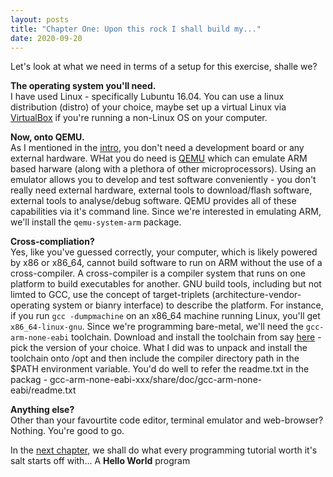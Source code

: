 ```yaml
---
layout: posts
title: "Chapter One: Upon this rock I shall build my..."
date: 2020-09-20
---
```


Let's look at what we need in terms of a setup for this exercise, shalle we?

**The operating system you'll need.**  
I have used Linux - specifically Lubuntu 16.04. You can use a linux distribution (distro) of your choice, maybe set up a virtual Linux via [VirtualBox](https://www.virtualbox.org/) if you're running a non-Linux OS on your computer.

**Now, onto QEMU.**  
As I mentioned in the [intro](https://varun-venkatesh.github.io/2020/09/19/bare-mtl-intro.html), you don't need a development board or any external hardware. WHat you do need is [QEMU](https://www.qemu.org/) which can emulate ARM based harware (along with a plethora of other microprocessors). Using an emulator allows you to develop and test software conveniently - you don't really need external hardware, external tools to download/flash software, external tools to analyse/debug software. QEMU provides all of these capabilities via it's command line. Since we're interested in emulating ARM, we'll install the ```qemu-system-arm``` package.

**Cross-compliation?**  
Yes, like you've guessed correctly, your computer, which is likely powered by x86 or x86_64, cannot build software to run on ARM without the use of a cross-compiler. A cross-compiler is a compiler system that runs on one platform to build executables for another. GNU build tools, including but not limted to GCC, use the concept of target-triplets (architecture-vendor-operating system or bianry interface) to describe the platform. For instance, if you run ```gcc -dumpmachine``` on an x86_64 machine running Linux, you'll get ```x86_64-linux-gnu```. Since we're programming bare-metal, we'll need the ```gcc-arm-none-eabi``` toolchain. Download and install the toolchain from say [here](https://developer.arm.com/tools-and-software/open-source-software/developer-tools/gnu-toolchain/gnu-rm/downloads) - pick the version of your choice. What I did was to unpack and install the toolchain onto /opt and then include the compiler directory path in the $PATH environment variable. You'd do well to refer the readme.txt in the packag - gcc-arm-none-eabi-xxx/share/doc/gcc-arm-none-eabi/readme.txt

**Anything else?**  
Other than your favourtite code editor, terminal emulator and web-browser? Nothing. You're good to go.

In the [next chapter](https://varun-venkatesh.github.io/2020/09/28/bare-mtl-chapter2.html), we shall do what every programming tutorial worth it's salt starts off with... A **Hello World** program
